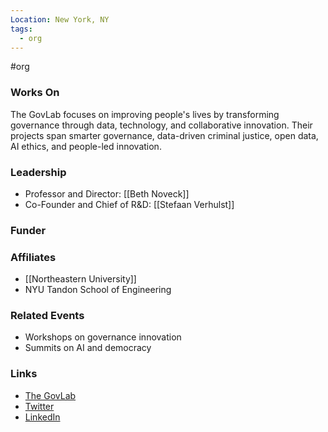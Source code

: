 ```yaml
---
Location: New York, NY
tags:
  - org
---
```

#org

### Works On
The GovLab focuses on improving people's lives by transforming governance through data, technology, and collaborative innovation. Their projects span smarter governance, data-driven criminal justice, open data, AI ethics, and people-led innovation.

### Leadership
- Professor and Director: [[Beth Noveck]]
- Co-Founder and Chief of R&D: [[Stefaan Verhulst]]

### Funder

### Affiliates
- [[Northeastern University]]
- NYU Tandon School of Engineering

### Related Events
- Workshops on governance innovation
- Summits on AI and democracy

### Links
- [The GovLab](https://thegovlab.org/)
- [Twitter](https://twitter.com/thegovlab)
- [LinkedIn](https://www.linkedin.com/company/the-govlab/)
